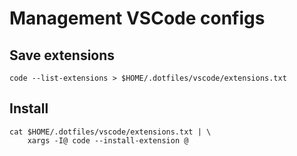 # Management VSCode configs

## Save extensions

```
code --list-extensions > $HOME/.dotfiles/vscode/extensions.txt
```

## Install

```
cat $HOME/.dotfiles/vscode/extensions.txt | \
    xargs -I@ code --install-extension @
```
